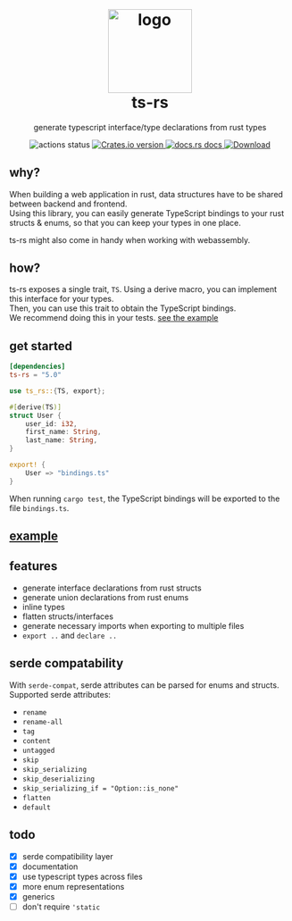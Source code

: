 <h1 align="center" style="padding-top: 0; margin-top: 0;">
    <img width="150px" src="https://raw.githubusercontent.com/Aleph-Alpha/ts-rs/main/logo.png" alt="logo">
    <br/>
    ts-rs
</h1>
<p align="center">
   generate typescript interface/type declarations from rust types
</p>

<div align="center">
  <!-- Github Actions -->
  <img src="https://img.shields.io/github/workflow/status/Aleph-Alpha/ts-rs/Test?style=flat-square" alt="actions status" />
  <a href="https://crates.io/crates/ts-rs">
    <img src="https://img.shields.io/crates/v/ts-rs.svg?style=flat-square"
    alt="Crates.io version" />
  </a>
  <a href="https://docs.rs/ts-rs">
    <img src="https://img.shields.io/badge/docs-latest-blue.svg?style=flat-square"
      alt="docs.rs docs" />
  </a>
  <a href="https://crates.io/crates/ts-rs">
    <img src="https://img.shields.io/crates/d/ts-rs.svg?style=flat-square"
      alt="Download" />
  </a>
</div>

## why?
When building a web application in rust, data structures have to be shared between backend and frontend.  
Using this library, you can easily generate TypeScript bindings to your rust structs & enums, so that you can keep your
types in one place.

ts-rs might also come in handy when working with webassembly.

## how?
ts-rs exposes a single trait, `TS`. Using a derive macro, you can implement this interface for your types.  
Then, you can use this trait to obtain the TypeScript bindings.  
We recommend doing this in your tests. [see the example](https://github.com/Aleph-Alpha/ts-rs/blob/main/example/src/lib.rs)

## get started
```toml
[dependencies]
ts-rs = "5.0"
```

```rust
use ts_rs::{TS, export};

#[derive(TS)]
struct User {
    user_id: i32,
    first_name: String,
    last_name: String,
}

export! {
    User => "bindings.ts"
}
```
When running `cargo test`, the TypeScript bindings will be exported to the file `bindings.ts`.

## [example](https://github.com/Aleph-Alpha/ts-rs/blob/main/example/src/lib.rs)

## features
- generate interface declarations from rust structs
- generate union declarations from rust enums
- inline types
- flatten structs/interfaces
- generate necessary imports when exporting to multiple files
- `export ..` and `declare ..`

## serde compatability
With `serde-compat`, serde attributes can be parsed for enums and structs.  
Supported serde attributes:
- `rename`
- `rename-all`
- `tag`
- `content`
- `untagged`
- `skip`
- `skip_serializing`
- `skip_deserializing`
- `skip_serializing_if = "Option::is_none"`
- `flatten`
- `default`

## todo
- [x] serde compatibility layer
- [x] documentation
- [x] use typescript types across files
- [x] more enum representations
- [x] generics  
- [ ] don't require `'static`
